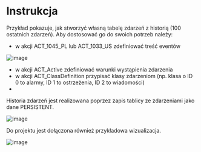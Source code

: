 # Instrukcja

Przykład  pokazuje,  jak  stworzyć  własną  tabelę  zdarzeń  z  historią  (100  ostatnich  zdarzeń).  Aby dostosować go do swoich potrzeb należy:
- w akcji ACT_1045_PL lub ACT_1033_US zdefiniować treść eventów

![image](https://github.com/BA-PL/PLC-HMI/assets/155453679/4fa210f2-456e-4a3c-a0bd-63a1b8238a0a)

- w akcji ACT_Active zdefiniować warunki wystąpienia zdarzenia 
- w akcji ACT_ClassDefinition przypisać klasy zdarzeniom (np. klasa o ID 0 to alarmy, ID 1 to ostrzeżenia, ID 2 to wiadomości)
- 
Historia zdarzeń jest realizowana poprzez zapis tablicy ze zdarzeniami jako dane PERSISTENT.

![image](https://github.com/BA-PL/PLC-HMI/assets/155453679/b0a13aee-fe6a-4066-8b74-7107a6b63aca)

Do projektu jest dołączona również przykładowa wizualizacja.

![image](https://github.com/BA-PL/PLC-HMI/assets/155453679/96f1da85-f11b-4104-9b38-83e1f5aeb2ea)
